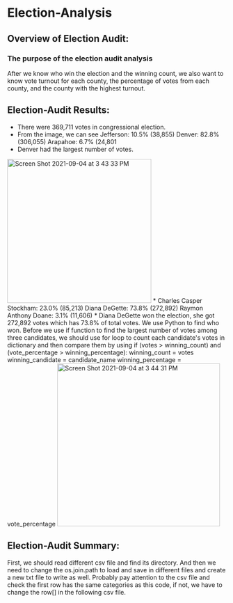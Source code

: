 # Election-Analysis
## Overview of Election Audit:
### The purpose of the election audit analysis
After we know who win the election and the winning count, we also want to know vote turnout for each county, the percentage of votes from each county, and the county with the highest turnout.
## Election-Audit Results:
* There were 369,711 votes in congressional election.
* From the image, we can see Jefferson: 10.5% (38,855)  Denver: 82.8% (306,055)  Arapahoe: 6.7% (24,801
* Denver had the largest number of votes.
<img width="331" alt="Screen Shot 2021-09-04 at 3 43 33 PM" src="https://user-images.githubusercontent.com/88211298/132109672-40513dd2-da9a-45b3-b12f-850da002fd2d.png">
* Charles Casper Stockham: 23.0% (85,213)  Diana DeGette: 73.8% (272,892)  Raymon Anthony Doane: 3.1% (11,606)
* Diana DeGette won the election, she got 272,892 votes which has 73.8% of total votes. We use Python to find who won. Before we use if function to find the largest number of votes among three candidates, we should use for loop to count each candidate's votes in dictionary and then compare them by using if (votes > winning_count) and (vote_percentage > winning_percentage):
            winning_count = votes
            winning_candidate = candidate_name
            winning_percentage = vote_percentage
<img width="374" alt="Screen Shot 2021-09-04 at 3 44 31 PM" src="https://user-images.githubusercontent.com/88211298/132109678-961d9462-920e-4d95-8dd5-f6857564abf7.png">

## Election-Audit Summary:
First, we should read different csv file and find its directory. And then we need to change the os.join.path to load and save in different files and create a new txt file to write as well. Probably pay attention to the csv file and check the first row has the same categories as this code, if not, we have to change the row[] in the following csv file.
